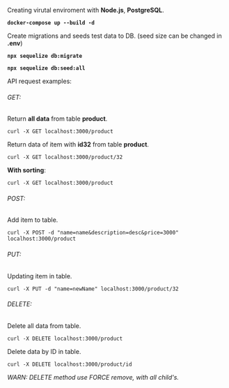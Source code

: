 Creating virutal enviroment with **Node.js**, **PostgreSQL**.

**`docker-compose up --build -d`** 

Create migrations and seeds test data to DB.
(seed size can be changed in **.env**)

**`npx sequelize db:migrate`**

**`npx sequelize db:seed:all`**

API request examples:

###### GET:

Return **all data** from table **product**.

`curl -X GET localhost:3000/product`

Return data of item with **id32** from table **product**.

`curl -X GET localhost:3000/product/32`

**With sorting**:

`curl -X GET localhost:3000/product`

###### POST: 

Add item to table.

`curl -X POST -d "name=name&description=desc&price=3000" localhost:3000/product`

###### PUT: 

Updating item in table.

`curl -X PUT -d "name=newName" localhost:3000/product/32`

###### DELETE:

Delete all data from table.

`curl -X DELETE localhost:3000/product`

Delete data by ID in table.

`curl -X DELETE localhost:3000/product/id`

_WARN: DELETE method use FORCE remove, with all child's._
 
